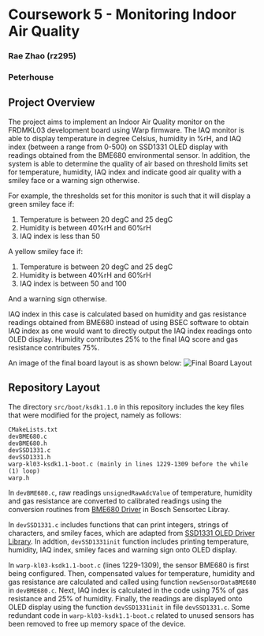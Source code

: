# Coursework 5 - Monitoring Indoor Air Quality
### Rae Zhao (rz295)
### Peterhouse

## Project Overview
The project aims to implement an Indoor Air Quality monitor on the FRDMKL03 development board using Warp firmware. The IAQ monitor is able to display temperature in degree Celsius, humidity in %rH, and IAQ index (between a range from 0-500) on SSD1331 OLED display with readings obtained from the BME680 environmental sensor. In addition, the system is able to determine the quality of air based on threshold limits set for temperature, humidity, IAQ index and indicate good air quality with a smiley face or a warning sign otherwise.

For example, the thresholds set for this monitor is such that it will display a green smiley face if:
1. Temperature is between 20 degC and 25 degC
2. Humidity is between 40%rH and 60%rH
3. IAQ index is less than 50

A yellow smiley face if:
1. Temperature is between 20 degC and 25 degC
2. Humidity is between 40%rH and 60%rH
3. IAQ index is between 50 and 100

And a warning sign otherwise.

IAQ index in this case is calculated based on humidity and gas resistance readings obtained from BME680 instead of using BSEC software to obtain IAQ index as one would want to directly output the IAQ index readings onto OLED display. Humidity contributes 25% to the final IAQ score and gas resistance contributes 75%.

An image of the final board layout is as shown below:
![Final Board Layout](layout.png)

## Repository Layout
The directory `src/boot/ksdk1.1.0` in this repository includes the key files that were modified for the project, namely as follows:
```
CMakeLists.txt
devBME680.c
devBME680.h
devSSD1331.c
devSSD1331.h
warp-kl03-ksdk1.1-boot.c (mainly in lines 1229-1309 before the while (1) loop)
warp.h
```
In `devBME680.c`, raw readings `unsignedRawAdcValue` of temperature, humidity and gas resistance are converted to calibrated readings using the conversion routines from [BME680 Driver](https://github.com/BoschSensortec/BME680_driver) in Bosch Sensortec Libray.

In `devSSD1331.c` includes functions that can print integers, strings of characters, and smiley faces, which are adapted from [SSD1331 OLED Driver Library](https://os.mbed.com/users/star297/code/ssd1331//file/4385fd242db0/ssd1331.cpp/). In addtion, `devSSD1331init` function includes printing temperature, humidity, IAQ index, smiley faces and warning sign onto OLED display.

In `warp-kl03-ksdk1.1-boot.c` (lines 1229-1309), the sensor BME680 is first being configured. Then, compensated values for temperature, humidity and gas resistance are calculated and called using function `newSensorDataBME680` in `devBME680.c`. Next, IAQ index is calculated in the code using 75% of gas resistance and 25% of humidity. Finally, the readings are displayed onto OLED display using the function `devSSD1331init` in file `devSSD1331.c`. Some redundant code in `warp-kl03-ksdk1.1-boot.c` related to unused sensors has been removed to free up memory space of the device.

